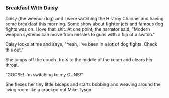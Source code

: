 ### Breakfast With Daisy

Daisy (the weenur dog) and I were watching the Histroy Channel and
having some breakfast this morning. Some show about fighter jets and
famous dog fights was on. I love that shit. At one point, the narrator
said, "Modern weapon systems can move from missles to guns with a flip
of a switch."

Daisy looks at me and says, "Yeah, I've been in a lot of dog fights.
Check this out."

She jumps off the couch, trots to the middle of the room and clears her
throat.

"GOOSE! I'm switching to my GUNS!"

She flexes her tiny little biceps and starts bobbing and weaving around
the living room like a cracked out Mike Tyson.
